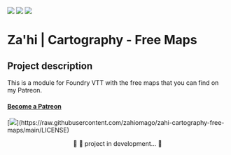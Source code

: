 <img src="https://img.shields.io/static/v1?label=Version&message=1.0.1&color=F96854&style=flat&logo=Zahi"/>	[<img src="https://img.shields.io/static/v1?label=Licence&message=MIT&color=007BFC&style=flat&logo=Zahi"/>](https://raw.githubusercontent.com/zahiomago/zahi-cartography-free-maps/main/LICENSE)	<img src="https://img.shields.io/static/v1?label=Status&message=InDevelopment&color=7159c1&style=flat&logo=Zahi"/>



# Za'hi | Cartography - Free Maps

## Project description
<p>This is a module for Foundry VTT with the free maps that you can find on my Patreon.</p>
<h4>
    <a href="https://www.patreon.com/bePatron?u=31873025">Become a Patreon</a>
</h4>
[<img src="https://images.squarespace-cdn.com/content/v1/560c1d39e4b0b4fae0c9cf2a/1567548955044-WVD994WZP76EWF15T0L3/ke17ZwdGBToddI8pDm48kJmBzLZdmJSJSkqLzys5o4tZw-zPPgdn4jUwVcJE1ZvWEtT5uBSRWt4vQZAgTJucoTqqXjS3CfNDSuuf31e0tVHhgAiQuGK0wj0RcaAZqvUVLlLJefF9IHzGGHKuNXreiJu3E9Ef3XsXP1C_826c-iU/Patreon+Button.png"/>](https://raw.githubusercontent.com/zahiomago/zahi-cartography-free-maps/main/LICENSE)
<p align="center">
	🚧 🚀 project in development...  🚧
</p>
